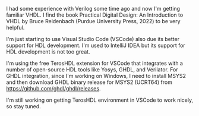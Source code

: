 I had some experience with Verilog some time ago and now I'm getting familiar VHDL.
I find the book Practical Digital Design: An Introduction to VHDL by Bruce Reidenbach
(Purdue University Press, 2022) to be very helpful.

I'm just starting to use Visual Studio Code (VSCode) also due its better support for
HDL development. I'm used to IntelliJ IDEA but its support for HDL development is not
too great.

I'm using the free TerosHDL extension for VSCode that integrates with a number of
open-source HDL tools like Yosys, GHDL, and Verilator. For GHDL integration, since
I'm working on Windows, I need to install MSYS2 and then download GHDL binary release
for MSYS2 (UCRT64) from https://github.com/ghdl/ghdl/releases.

I'm still working on getting TerosHDL environment in VSCode to work nicely, so stay
tuned.




